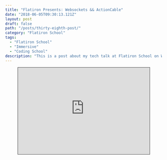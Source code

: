 ```yaml
---
title: "Flatiron Presents: Websockets && ActionCable"
date: "2018-06-05T09:30:13.121Z"
layout: post
draft: false
path: "/posts/thirty-eighth-post/"
category: "Flatiron School"
tags:
  - "Flatiron School"
  - "Immersive"
  - "Coding School"
description: "This is a post about my tech talk at Flatiron School on Websockets, specifically ActionCable."
---
```

<figure class="video_container">
<div style="position:relative;width:100%;height:0;padding-bottom:calc(56.25% + 40px);"><iframe allowfullscreen style="position:absolute; width: 100%; height: 100%;border: solid 1px #333;" src="https://www.beautiful.ai/player/-LB1t7kIHmDTPyzH1RWd/My-First-Presentation"/></div></figure>